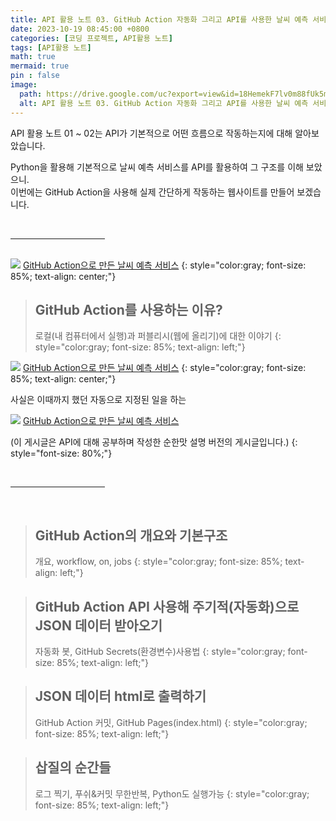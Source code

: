```yaml
---
title: API 활용 노트 03. GitHub Action 자동화 그리고 API를 사용한 날씨 예측 서비스 만들기
date: 2023-10-19 08:45:00 +0800
categories: [코딩 프로젝트, API활용 노트]
tags: [API활용 노트]
math: true
mermaid: true
pin : false
image:
  path: https://drive.google.com/uc?export=view&id=18HemekF7lv0m88fUk5mBL_e7qRE3SNBJ
  alt: API 활용 노트 03. GitHub Action 자동화 그리고 API를 사용한 날씨 예측 서비스 만들기
---
```


API 활용 노트 01 ~ 02는 API가 기본적으로 어떤 흐름으로 작동하는지에 대해 알아보았습니다.

Python을 활용해 기본적으로 날씨 예측 서비스를 API를 활용하여 그 구조를 이해 보았으니.  
이번에는 GitHub Action을 사용해 실제 간단하게 작동하는 웹사이트를 만들어 보겠습니다.

<!-- 중간 바 -->
<br>
<hr style="width: 30%">
<br>

<!-- 이미지 -->
<img src="https://drive.google.com/uc?export=view&id=1L-2kxpj7xONCwl54dNODd4L54tR-mDZV">  
<!-- 이미지 설명 -->
<a href="https://maker-ryu.github.io/Weather_Checker/">GitHub Action으로 만든 날씨 예측 서비스</a>
{: style="color:gray; font-size: 85%; text-align: center;"}



<!-- 소제목 -->
> ## GitHub Action를 사용하는 이유?
> 로컬(내 컴퓨터에서 실행)과 퍼블리시(웹에 올리기)에 대한 이야기
> {: style="color:gray; font-size: 85%; text-align: left;"}

<!-- 이미지 -->
<img src="https://drive.google.com/uc?export=view&id=1-zg8sFNLDgHBYKvk3N2U95BJo2EQ0AuQ">
<!-- 이미지 설명 -->
<a href="https://maker-ryu.github.io/Weather_Checker/">GitHub Action으로 만든 날씨 예측 서비스</a>
{: style="color:gray; font-size: 85%; text-align: center;"}

사실은 이때까지 했던 
자동으로 지정된 일을 하는

<!-- 이미지 -->
<img src="https://drive.google.com/uc?export=view&id=">
<!-- 이미지 설명 -->
<a href="https://maker-ryu.github.io/Weather_Checker/">GitHub Action으로 만든 날씨 예측 서비스</a>

(이 게시글은 API에 대해 공부하며 작성한 순한맛 설명 버전의 게시글입니다.)
{: style="font-size: 80%;"}

<!-- 중간 바 -->
<br>
<hr style="width: 30%">
<br>




<!-- 소제목 -->
> ## GitHub Action의 개요와 기본구조
> 개요, workflow, on, jobs
> {: style="color:gray; font-size: 85%; text-align: left;"}


<!-- 소제목 -->
> ## GitHub Action API 사용해 주기적(자동화)으로 JSON 데이터 받아오기
> 자동화 봇, GitHub Secrets(환경변수)사용법
> {: style="color:gray; font-size: 85%; text-align: left;"}


<!-- 소제목 -->
> ## JSON 데이터 html로 출력하기
> GitHub Action 커밋, GitHub Pages(index.html)
> {: style="color:gray; font-size: 85%; text-align: left;"}



<!-- 소제목 -->
> ## 삽질의 순간들
> 로그 찍기, 푸쉬&커밋 무한반복, Python도 실행가능
> {: style="color:gray; font-size: 85%; text-align: left;"}

